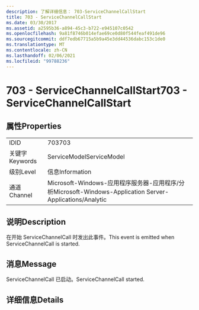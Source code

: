 ```yaml
---
description: 了解详细信息： 703-ServiceChannelCallStart
title: 703 - ServiceChannelCallStart
ms.date: 03/30/2017
ms.assetid: a2595b36-a894-45c3-b722-e945107c0542
ms.openlocfilehash: 9a81f8746b014efae69ce0d80f544feaf491de96
ms.sourcegitcommit: ddf7edb67715a5b9a45e3dd44536dabc153c1de0
ms.translationtype: MT
ms.contentlocale: zh-CN
ms.lasthandoff: 02/06/2021
ms.locfileid: "99788236"
---
```

# <a name="703---servicechannelcallstart"></a><span data-ttu-id="723f7-103">703 - ServiceChannelCallStart</span><span class="sxs-lookup"><span data-stu-id="723f7-103">703 - ServiceChannelCallStart</span></span>

## <a name="properties"></a><span data-ttu-id="723f7-104">属性</span><span class="sxs-lookup"><span data-stu-id="723f7-104">Properties</span></span>  
  
|||  
|-|-|  
|<span data-ttu-id="723f7-105">ID</span><span class="sxs-lookup"><span data-stu-id="723f7-105">ID</span></span>|<span data-ttu-id="723f7-106">703</span><span class="sxs-lookup"><span data-stu-id="723f7-106">703</span></span>|  
|<span data-ttu-id="723f7-107">关键字</span><span class="sxs-lookup"><span data-stu-id="723f7-107">Keywords</span></span>|<span data-ttu-id="723f7-108">ServiceModel</span><span class="sxs-lookup"><span data-stu-id="723f7-108">ServiceModel</span></span>|  
|<span data-ttu-id="723f7-109">级别</span><span class="sxs-lookup"><span data-stu-id="723f7-109">Level</span></span>|<span data-ttu-id="723f7-110">信息</span><span class="sxs-lookup"><span data-stu-id="723f7-110">Information</span></span>|  
|<span data-ttu-id="723f7-111">通道</span><span class="sxs-lookup"><span data-stu-id="723f7-111">Channel</span></span>|<span data-ttu-id="723f7-112">Microsoft-Windows-应用程序服务器-应用程序/分析</span><span class="sxs-lookup"><span data-stu-id="723f7-112">Microsoft-Windows-Application Server-Applications/Analytic</span></span>|  
  
## <a name="description"></a><span data-ttu-id="723f7-113">说明</span><span class="sxs-lookup"><span data-stu-id="723f7-113">Description</span></span>  

 <span data-ttu-id="723f7-114">在开始 ServiceChannelCall 时发出此事件。</span><span class="sxs-lookup"><span data-stu-id="723f7-114">This event is emitted when ServiceChannelCall is started.</span></span>  
  
## <a name="message"></a><span data-ttu-id="723f7-115">消息</span><span class="sxs-lookup"><span data-stu-id="723f7-115">Message</span></span>  

 <span data-ttu-id="723f7-116">ServiceChannelCall 已启动。</span><span class="sxs-lookup"><span data-stu-id="723f7-116">ServiceChannelCall started.</span></span>  
  
## <a name="details"></a><span data-ttu-id="723f7-117">详细信息</span><span class="sxs-lookup"><span data-stu-id="723f7-117">Details</span></span>
